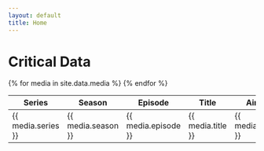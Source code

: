 ```yaml
---
layout: default
title: Home
---
```

# Critical Data

<table>
  <thead>
    <tr>
      <th>Series</th>
      <th>Season</th>
      <th>Episode</th>
      <th>Title</th>
      <th>Air Date</th>
      <th>Twitch</th>
      <th>YouTube</th>
    </tr>
  </thead>
  <tbody>
{% for media in site.data.media %}
    <tr>
      <td>{{ media.series }}</td>
      <td>{{ media.season }}</td>
      <td>{{ media.episode }}</td>
      <td>{{ media.title }}</td>
      <td>{{ media.air_date }}</td>
      <td>{{ media.distributors | where:"name","Twitch" }}</td>
      <td>{{ media.distributors | where:"name","YouTube" }}</td>
    </tr>
{% endfor %}
  </tbody>
</table>
